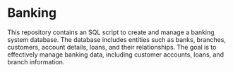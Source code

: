 # Banking
This repository contains an SQL script to create and manage a banking system database. The database includes entities such as banks, branches, customers, account details, loans, and their relationships. The goal is to effectively manage banking data, including customer accounts, loans, and branch information.
